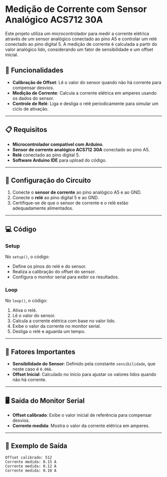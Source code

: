 # Medição de Corrente com Sensor Analógico ACS712 30A

Este projeto utiliza um microcontrolador para medir a corrente elétrica através de um sensor analógico conectado ao pino A5 e controlar um relé conectado ao pino digital 5. A medição de corrente é calculada a partir do valor analógico lido, considerando um fator de sensibilidade e um offset inicial.

## 🚀 Funcionalidades

- **Calibração de Offset**: Lê o valor do sensor quando não há corrente para compensar desvios.
- **Medição de Corrente**: Calcula a corrente elétrica em amperes usando os dados do sensor.
- **Controle de Relé**: Liga e desliga o relé periodicamente para simular um ciclo de ativação.

---

## 📋 Requisitos

- **Microcontrolador compatível com Arduino**.
- **Sensor de corrente analógico ACS712 30A** conectado ao pino A5.
- **Relé** conectado ao pino digital 5.
- **Software Arduino IDE** para upload do código.

---

## 🔧 Configuração do Circuito

1. Conecte o **sensor de corrente** ao pino analógico A5 e ao GND.
2. Conecte o **relé** ao pino digital 5 e ao GND.
3. Certifique-se de que o sensor de corrente e o relé estão adequadamente alimentados.

---

## 💻 Código

### **Setup**
No `setup()`, o código:
- Define os pinos do relé e do sensor.
- Realiza a calibração do offset do sensor.
- Configura o monitor serial para exibir os resultados.

### **Loop**
No `loop()`, o código:
1. Ativa o relé.
2. Lê o valor do sensor.
3. Calcula a corrente elétrica com base no valor lido.
4. Exibe o valor da corrente no monitor serial.
5. Desliga o relé e aguarda um tempo.

---

## 📌 Fatores Importantes

- **Sensibilidade do Sensor**: Definido pela constante `sensibilidade`, que neste caso é `0.066`.
- **Offset Inicial**: Calculado no início para ajustar os valores lidos quando não há corrente.

---

## 🖥️ Saída do Monitor Serial

- **Offset calibrado**: Exibe o valor inicial de referência para compensar desvios.
- **Corrente medida**: Mostra o valor da corrente elétrica em amperes.

---

## 📜 Exemplo de Saída

```plaintext
Offset calibrado: 512
Corrente medida: 0.15 A
Corrente medida: 0.12 A
Corrente medida: 0.10 A
